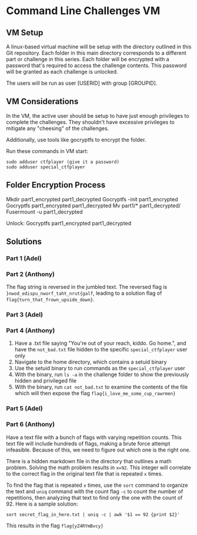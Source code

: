 # Command Line Challenges VM

## VM Setup
A linux-based virtual machine will be setup with the directory outlined in this Git repository. Each folder in this main directory corresponds to a different part or challenge in this series. Each folder will be encrypted with a password that's required to access the challenge contents. This password will be granted as each challenge is unlocked.

The users will be run as user [USERID] with group [GROUPID]. 

## VM Considerations
In the VM, the active user should be setup to have just enough privileges to complete the challenges. They shouldn't have excessive privileges to mitigate any "cheesing" of the challenges.

Additionally, use tools like gocryptfs to encrypt the folder.

Run these commands in VM start:
```
sudo adduser ctfplayer (give it a password)
sudo adduser special_ctfplayer
```

## Folder Encryption Process
Mkdir part1_encrypted part1_decrypted
Gocryptfs -init part1_encrypted
Gocryptfs part1_encrypted part1_decrypted
Mv part1/* part1_decrypted/
Fusermount -u part1_decrypted

Unlock:
Gocryptfs part1_encrypted part1_decrypted

## Solutions
### Part 1 (Adel)

### Part 2 (Anthony)
The flag string is reversed in the jumbled text. 
The reversed flag is `}nwod_edispu_nworf_taht_nrut{galf`, leading to a solution flag of `flag{turn_that_frown_upside_down}`.

### Part 3 (Adel)

### Part 4 (Anthony)
1. Have a .txt file saying "You're out of your reach, kiddo. Go home.", and have the `not_bad.txt` file hidden to the specific `special_ctfplayer` user only
2. Navigate to the home directory, which contains a setuid binary
3. Use the setuid binary to run commands as the `special_ctfplayer` user
4. With the binary, run `ls -a` in the challenge folder to show the previously hidden and privileged file
5. With the binary, run `cat not_bad.txt` to examine the contents of the file which will then expose the flag `flag{i_love_me_some_cup_rawrmen}`

### Part 5 (Adel)

### Part 6 (Anthony)
Have a text file with a bunch of flags with varying repetition counts. This text file will include hundreds of flags, making a brute force attempt infeasible. Because of this, we need to figure out which one is the right one.

There is a hidden markdown file in the directory that outlines a math problem. Solving the math problem results in `x=92`. This integer will correlate to the correct flag in the original text file that is repeated `x` times.

To find the flag that is repeated `x` times, use the `sort` command to organize the text and `uniq` command with the count flag `-c` to count the number of repetitions, then analyzing that text to find only the one with the count of 92. Here is a sample solution:
```
sort secret_flag_in_here.txt | uniq -c | awk '$1 == 92 {print $2}'
```
This results in the flag `flag{yZ4RYmBvcy}`


